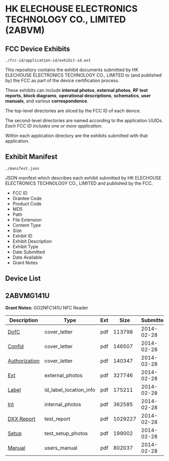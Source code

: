 # HK ELECHOUSE ELECTRONICS TECHNOLOGY CO., LIMITED (2ABVM)
## FCC Device Exhibits

```
./fcc-id/application-id/exhibit-id.ext
```

This repository contains the exhibit documents submitted by HK ELECHOUSE ELECTRONICS TECHNOLOGY CO., LIMITED to (and published by) the FCC as part of the device certification process.

These exhibits can include **internal photos**, **external photos**, **RF test reports**, **block diagrams**, **operational descriptions**, **schematics**, **user manuals**, and various **correspondence**.

The top-level directories are sliced by the FCC ID of each device.

The second-level directories are named according to the application UUIDs. *Each FCC ID includes one or more application.*

Within each application directory are the exhibits submitted with that application. 

## Exhibit Manifest

```
./manifest.json
```

JSON manifest which describes each exhibit submitted by HK ELECHOUSE ELECTRONICS TECHNOLOGY CO., LIMITED and published by the FCC.

- FCC ID
- Grantee Code
- Product Code
- MD5
- Path
- File Extension
- Content Type
- Size
- Exhibit ID
- Exhibit Description
- Exhibit Type
- Date Submitted
- Date Available
- Grant Notes

## Device List
## 2ABVMG141U
**Grant Notes:** GO2NFC141U NFC Reader

| Description | Type | Ext | Size | Submitted | Available |
| ----------- | ---- | --- | ---- | --------- | --------- |
| [DofC](2ABVMG141U/5cb3156aec9b64ed932052257d18bef8/2204111.pdf) | cover_letter | pdf | 113798 | 2014-02-28 | 2014-02-28 |
| [Confid](2ABVMG141U/5cb3156aec9b64ed932052257d18bef8/2204112.pdf) | cover_letter | pdf | 146507 | 2014-02-28 | 2014-02-28 |
| [Authorization](2ABVMG141U/5cb3156aec9b64ed932052257d18bef8/2204113.pdf) | cover_letter | pdf | 140347 | 2014-02-28 | 2014-02-28 |
| [Ext](2ABVMG141U/5cb3156aec9b64ed932052257d18bef8/2204114.pdf) | external_photos | pdf | 327746 | 2014-02-28 | 2014-02-28 |
| [Label](2ABVMG141U/5cb3156aec9b64ed932052257d18bef8/2204117.pdf) | id_label_location_info | pdf | 175211 | 2014-02-28 | 2014-02-28 |
| [Int](2ABVMG141U/5cb3156aec9b64ed932052257d18bef8/2204116.pdf) | internal_photos | pdf | 362585 | 2014-02-28 | 2014-02-28 |
| [DXX Report](2ABVMG141U/5cb3156aec9b64ed932052257d18bef8/2204115.pdf) | test_report | pdf | 1029227 | 2014-02-28 | 2014-02-28 |
| [Setup](2ABVMG141U/5cb3156aec9b64ed932052257d18bef8/2204118.pdf) | test_setup_photos | pdf | 199002 | 2014-02-28 | 2014-02-28 |
| [Manual](2ABVMG141U/5cb3156aec9b64ed932052257d18bef8/2204119.pdf) | users_manual | pdf | 802037 | 2014-02-28 | 2014-02-28 |
